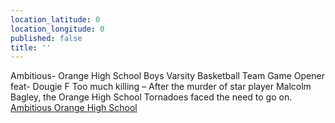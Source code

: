 ```yaml
---
location_latitude: 0
location_longitude: 0
published: false
title: ''
---
```


Ambitious- Orange High School Boys Varsity Basketball Team Game Opener feat- Dougie F
Too much killing – After the murder of star player Malcolm Bagley, the Orange High School Tornadoes faced the need to go on.
[Ambitious Orange High School](https://www.youtube.com/watch?v=8XuTf0EpVXI)